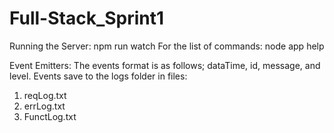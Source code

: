 # Full-Stack_Sprint1

Running the Server: 
npm run watch
For the list of commands: 
node app help

Event Emitters:
The events format is as follows; dataTime, id, message, and level.
Events save to the logs folder in files:
1) reqLog.txt
2) errLog.txt
3) FunctLog.txt
